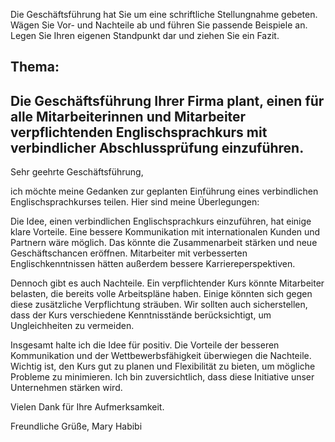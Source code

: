 
Die Geschäftsführung hat Sie um eine schriftliche Stellungnahme gebeten.
Wägen Sie Vor- und Nachteile ab und führen Sie passende Beispiele an. Legen Sie Ihren eigenen Standpunkt dar und ziehen Sie ein Fazit.

## Thema:  
**Die Geschäftsführung Ihrer Firma plant, einen für alle Mitarbeiterinnen und Mitarbeiter verpflichtenden Englischsprachkurs mit verbindlicher Abschlussprüfung einzuführen.**
----------------------

Sehr geehrte Geschäftsführung,

ich möchte meine Gedanken zur geplanten Einführung eines verbindlichen Englischsprachkurses teilen. Hier sind meine Überlegungen:

Die Idee, einen verbindlichen Englischsprachkurs einzuführen, hat einige klare Vorteile. Eine bessere Kommunikation mit internationalen Kunden und Partnern wäre möglich. Das könnte die Zusammenarbeit stärken und neue Geschäftschancen eröffnen. Mitarbeiter mit verbesserten Englischkenntnissen hätten außerdem bessere Karriereperspektiven.

Dennoch gibt es auch Nachteile. Ein verpflichtender Kurs könnte Mitarbeiter belasten, die bereits volle Arbeitspläne haben. Einige könnten sich gegen diese zusätzliche Verpflichtung sträuben. Wir sollten auch sicherstellen, dass der Kurs verschiedene Kenntnisstände berücksichtigt, um Ungleichheiten zu vermeiden.

Insgesamt halte ich die Idee für positiv. Die Vorteile der besseren Kommunikation und der Wettbewerbsfähigkeit überwiegen die Nachteile. Wichtig ist, den Kurs gut zu planen und Flexibilität zu bieten, um mögliche Probleme zu minimieren. Ich bin zuversichtlich, dass diese Initiative unser Unternehmen stärken wird.

Vielen Dank für Ihre Aufmerksamkeit.

Freundliche Grüße,
Mary Habibi
